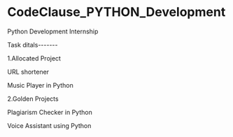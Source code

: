 # CodeClause_PYTHON_Development

Python Development Internship

Task ditals-------

1.Allocated Project

URL shortener

Music Player in Python

2.Golden Projects

Plagiarism Checker in Python

Voice Assistant using Python
